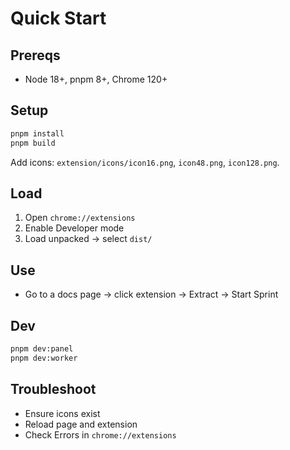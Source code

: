 # Quick Start

## Prereqs
- Node 18+, pnpm 8+, Chrome 120+

## Setup
```bash
pnpm install
pnpm build
```
Add icons: `extension/icons/icon16.png`, `icon48.png`, `icon128.png`.

## Load
1) Open `chrome://extensions`
2) Enable Developer mode
3) Load unpacked → select `dist/`

## Use
- Go to a docs page → click extension → Extract → Start Sprint

## Dev
```bash
pnpm dev:panel
pnpm dev:worker
```

## Troubleshoot
- Ensure icons exist
- Reload page and extension
- Check Errors in `chrome://extensions`


